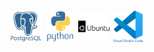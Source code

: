<div align="center">
  <img src="http://github-readme-streak-stats.herokuapp.com?user=schr1k&theme=midnight-purple&hide_border=true&border_radius=0&date_format=j%20M%5B%20Y%5D&card_width=500&dates=9745F5&background=000000&border=9745F5&stroke=9745F5&ring=9745F5&fire=9745F5&currStreakNum=9745F5&sideNums=9745F5&currStreakLabel=9745F5&sideLabels=9745F5&excludeDaysLabel=9745F5" alt="" width=70%/>
</div>
<div align="center" width=100%>
  <img src="https://github-readme-stats.vercel.app/api/top-langs/?username=schr1k&hide_border=true&bg_color=000000&text_color=9745F5&title_color=9745F5" alt="">
</div>
<div align="center" width=100%>
  <img src="https://github-readme-stats.vercel.app/api?username=schr1k&show_icons=true&hide_border=true&bg_color=000000&text_color=9745F5&title_color=9745F5&icon_color=9745F5&hide_rank=true" alt=""/>
</div>
<div align="center">
  <img src="https://komarev.com/ghpvc/?username=schr1k&style=flat-square&color=blueviolet" alt=""/>
</div>
<div align="center">
  <img src="https://github.com/devicons/devicon/blob/master/icons/postgresql/postgresql-plain-wordmark.svg" alt="" width=10%/>
  <img src="https://github.com/devicons/devicon/blob/master/icons/python/python-original-wordmark.svg" alt="" width=10%/>
  <img src="https://github.com/devicons/devicon/blob/master/icons/ubuntu/ubuntu-plain-wordmark.svg" alt="" width=10%/>
  <img src="https://github.com/devicons/devicon/blob/master/icons/vscode/vscode-original-wordmark.svg" alt="" width=10%/>
</div>
